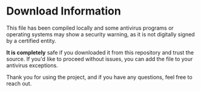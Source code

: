 # Download Information

This file has been compiled locally and some antivirus programs or operating systems may show a security warning, as it is not digitally signed by a certified entity.

**It is completely** safe if you downloaded it from this repository and trust the source. If you'd like to proceed without issues, you can add the file to your antivirus exceptions.

Thank you for using the project, and if you have any questions, feel free to reach out.
